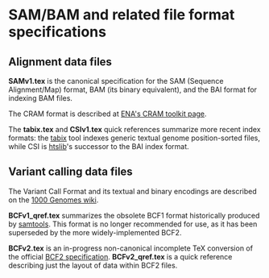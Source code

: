 SAM/BAM and related file format specifications
==============================================

Alignment data files
--------------------

**SAMv1.tex** is the canonical specification for the SAM (Sequence Alignment/Map) format, BAM (its binary equivalent), and the BAI format for indexing BAM files.

The CRAM format is described at [ENA's CRAM toolkit page][ena-cram].

The **tabix.tex** and **CSIv1.tex** quick references summarize more recent index formats: the [tabix] tool indexes generic textual genome position-sorted files, while CSI is [htslib]'s successor to the BAI index format.

Variant calling data files
--------------------------

The Variant Call Format and its textual and binary encodings are described on the [1000 Genomes wiki][g1k-vcf].

**BCFv1_qref.tex** summarizes the obsolete BCF1 format historically produced by [samtools].  This format is no longer recommended for use, as it has been superseded by the more widely-implemented BCF2.

**BCFv2.tex** is an in-progress non-canonical incomplete TeX conversion of the official [BCF2 specification][g1k-bcf2].  **BCFv2_qref.tex** is a quick reference describing just the layout of data within BCF2 files.

[ena-cram]:	http://www.ebi.ac.uk/ena/about/cram_toolkit
[g1k-bcf2]:	http://www.1000genomes.org/wiki/analysis/variant-call-format/bcf-binary-vcf-version-2
[g1k-vcf]:	http://www.1000genomes.org/wiki/Analysis/variant-call-format
[htslib]:	/samtools/htslib/
[samtools]:	/samtools/samtools/
[tabix]:	/samtools/tabix/

<!-- vim:set linebreak: -->

